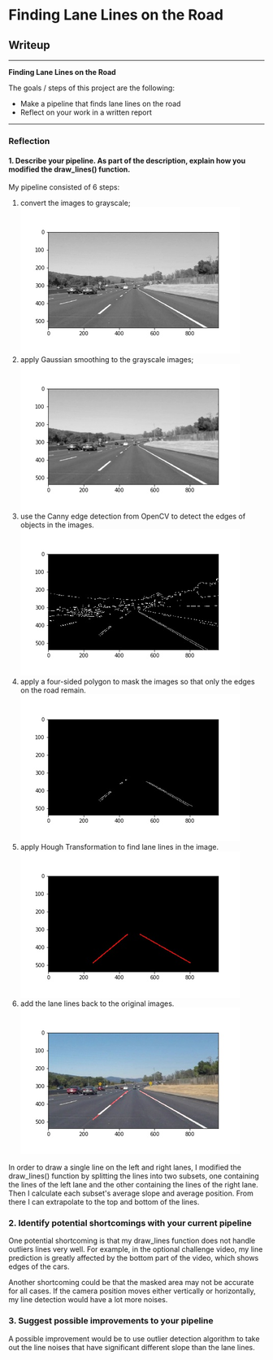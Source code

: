 # **Finding Lane Lines on the Road**

## Writeup

---

**Finding Lane Lines on the Road**

The goals / steps of this project are the following:
* Make a pipeline that finds lane lines on the road
* Reflect on your work in a written report


[//]: # (Image References)

[image1]: ./examples/grayscale.jpg "Grayscale"
[gray]: ./test_images_output/solidWhiteCurve.jpg-gray.jpeg "Gray"
[blur_gray]: ./test_images_output/solidWhiteCurve.jpg-blur_gray.jpeg "Blur Gray"
[edges]: ./test_images_output/solidWhiteCurve.jpg-edges.jpeg "Edges"
[masked_edges]: ./test_images_output/solidWhiteCurve.jpg-masked_edges.jpeg "Masked_edges"
[lines]: ./test_images_output/solidWhiteCurve.jpg-lines.jpeg "lines"
[img]: ./test_images_output/solidWhiteCurve.jpg "img"

---

### Reflection

#### 1. Describe your pipeline. As part of the description, explain how you modified the draw_lines() function.

My pipeline consisted of 6 steps:
1. convert the images to grayscale; ![alt text][gray]
2. apply Gaussian smoothing to the grayscale images; ![alt text][blur_gray]
3. use the Canny edge detection from OpenCV to detect the edges of objects in the images. ![alt text][edges]
4. apply a four-sided polygon to mask the images so that only the edges on the road remain. ![alt text][masked_edges]
5. apply Hough Transformation to find lane lines in the image. ![alt text][lines]
6. add the lane lines back to the original images. ![alt text][img]

In order to draw a single line on the left and right lanes, I modified the draw_lines() function by splitting the lines into two subsets, one containing the lines of the left lane and the other containing the lines of the right lane. Then I calculate each subset's average slope and average position. From there I can extrapolate to the top and bottom of the lines.


### 2. Identify potential shortcomings with your current pipeline

One potential shortcoming is that my draw_lines function does not handle outliers lines very well. For example, in the optional challenge video, my line prediction is greatly affected by the bottom part of the video, which shows edges of the cars.

Another shortcoming could be that the masked area may not be accurate for all cases. If the camera position moves either vertically or horizontally, my line detection would have a lot more noises.

### 3. Suggest possible improvements to your pipeline

A possible improvement would be to use outlier detection algorithm to take out the line noises that have significant different slope than the lane lines.
